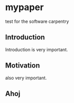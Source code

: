 # mypaper
test for the software carpentry

## Introduction
Introduction is very important.

## Motivation
also very important. 

## Ahoj



